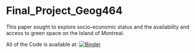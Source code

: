 # Final_Project_Geog464

This paper sought to explore socio-economic status and the availability and access to green space on the Island of Montreal. 

All of the Code is available at:
[![Binder](https://mybinder.org/badge_logo.svg)](https://mybinder.org/v2/gh/ZSTJ/Final_Project_Geog464/main?labpath=FinalProject.ipynb)
